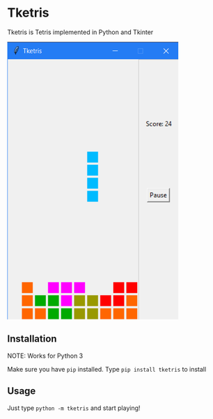 # Tketris

Tketris is Tetris implemented in Python and Tkinter

![Game Screenshot](screenshot.png)

## Installation

NOTE: Works for Python 3

Make sure you have `pip` installed. Type `pip install tketris` to install

## Usage

Just type `python -m tketris` and start playing!
